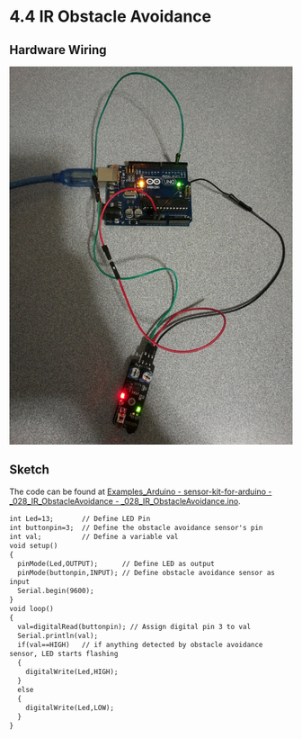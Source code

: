 # 4.4 IR Obstacle Avoidance

## Hardware Wiring

![Obstacle Avoidance](../../Examples/sensor-kit-for-arduino/028_ir_obstacleavoidance.jpg)


## Sketch

The code can be found at [Examples_Arduino - sensor-kit-for-arduino - _028_IR_ObstacleAvoidance - _028_IR_ObstacleAvoidance.ino](https://github.com/LongerVisionRobot/Examples_Arduino/blob/master/sensor-kit-for-arduino/_028_IR_ObstacleAvoidance/_028_IR_ObstacleAvoidance.ino).
```
int Led=13;       // Define LED Pin
int buttonpin=3;  // Define the obstacle avoidance sensor's pin
int val;          // Define a variable val
void setup()
{
  pinMode(Led,OUTPUT);      // Define LED as output
  pinMode(buttonpin,INPUT); // Define obstacle avoidance sensor as input
  Serial.begin(9600);
}
void loop()
{
  val=digitalRead(buttonpin); // Assign digital pin 3 to val
  Serial.println(val);
  if(val==HIGH)   // if anything detected by obstacle avoidance sensor, LED starts flashing
  {
    digitalWrite(Led,HIGH);
  }
  else
  {
    digitalWrite(Led,LOW);
  }
}
```